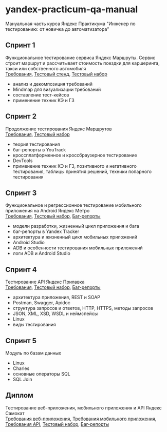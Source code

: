 # yandex-practicum-qa-manual
Мануальная часть курса Яндекс Практикума "Инженер по тестированию: от новичка до автоматизатора"<br/>
## Спринт 1
Функциональное тестирование сервиса Яндекс Маршруты. Сервис строит маршрут и рассчитывает стоимость поездки для каршеринга, такси или собственного автомобиля<br/>
[Требования](https://docs.google.com/document/d/1tIs3KqK79vGR60EoGiDKLavvgsj0cjjrdSRK3AFdY6g/edit?usp=sharing), [Тестовый стенд](https://qa-routes.praktikum-services.ru/), [Тестовый набор](https://docs.google.com/spreadsheets/d/1vUuNUyvECiZnBsQOvky80P60wTMM4lOocjp7UtdW4Yc/edit?usp=sharing)<br/>
* анализ и декомпозиция требований
* Mindmap для визуализации требований
* составление тест-кейсов
* применение техник КЭ и ГЗ<br/>
## Спринт 2
Продолжение тестирования Яндекс Маршрутов<br/>
[Требования](https://praktikum.notion.site/74dd6e68fda34387ac4d43137a601c6e), [Тестовый набор](https://docs.google.com/spreadsheets/d/1aq4q6NeOtpziNE6z4_5asxSxJ_6taHT0DiAKWbEN1Vk/edit?usp=sharing)<br/>
* теория тестирования
* баг-репорты в YouTrack
* кроссплатформенное и кроссбраузерное тестирование
* DevTools
* применение техник КЭ и ГЗ, позитивного и негативного тестирования, таблицы принятия решений, техники попарного тестирования<br/>
## Спринт 3
Функциональное и регресcионное тестирование мобильного приложения на Android Яндекс Метро<br/>
[Требования](https://code.s3.yandex.net/qa/files/Yandex_metro.pdf), [Тестовый набор](https://docs.google.com/spreadsheets/d/1e0vQeZfMyBlM9r-5T1OuRC0ZygKY1GrgVvaxsnfHj6Q/edit?usp=sharing), [Баг-репорты](https://docs.google.com/spreadsheets/d/1foBdTju-QrH9_QpYSfve_FUOf5A5JpiiLj4s81n3cq0/edit?usp=sharing)<br/>
* модели разработки, жизненный цикл приложения и бага
* баг-репорты в Yandex Tracker
* архитектура и жизненный цикл мобильных приложений
* Android Studio
* ADB и особенности тестирования мобильных приложений
* логи ADB и Android Studio<br/>
## Спринт 4
Тестирование API Яндекс Прилавка<br/>
[Требования](https://code.s3.yandex.net/qa/files/backend_requirements.pdf), [Тестовый набор](https://docs.google.com/spreadsheets/d/1eVQZmIkPmNL1fLmOg0iveWUB6jUBw0jQBYeHOEuRdtA/edit?usp=sharing), [Баг-репорты](https://docs.google.com/spreadsheets/d/1O3qup12A0uGtYmpPwFRrGpXpT7BvTlfY0JsnpD89urI/edit?usp=sharing)<br/>
* архитектура приложения, REST и SOAP
* Postman, Swagger, Apidoc
* структура запросов и ответов, HTTP, HTTPS, методы запросов
* JSON, XML, XSD, WSDL и неймспейсы
* Linux
* виды тестирования<br/>
## Спринт 5
Модуль по базам данных<br/>
* Linux
* Charles
* основные операторы SQL
* SQL Join<br/>
## Диплом
Тестирование веб-приложения, мобильного приложения и API Яндекс Самокат<br/>
[Требования веб-приложения](https://code.s3.yandex.net/qa/files/requirements_web_app_1.1.pdf), [Требования мобильного приложения](https://code.s3.yandex.net/qa/files/requirements_mob_app.pdf), [Требования API](https://code.s3.yandex.net/qa/files/requirements_backend.pdf), [Тестовый набор](https://docs.google.com/spreadsheets/d/1a9lihVWwrejLaXv9UCs8sTZPJL27nLe7rxdUvVsbUgs/edit?usp=sharing), [Баг-репорты](https://docs.google.com/spreadsheets/d/12z0rYH71nohuRHaF_lZBPqsC9KaQf_L7sSzAdmy1TjE/edit?usp=sharing)<br/>
